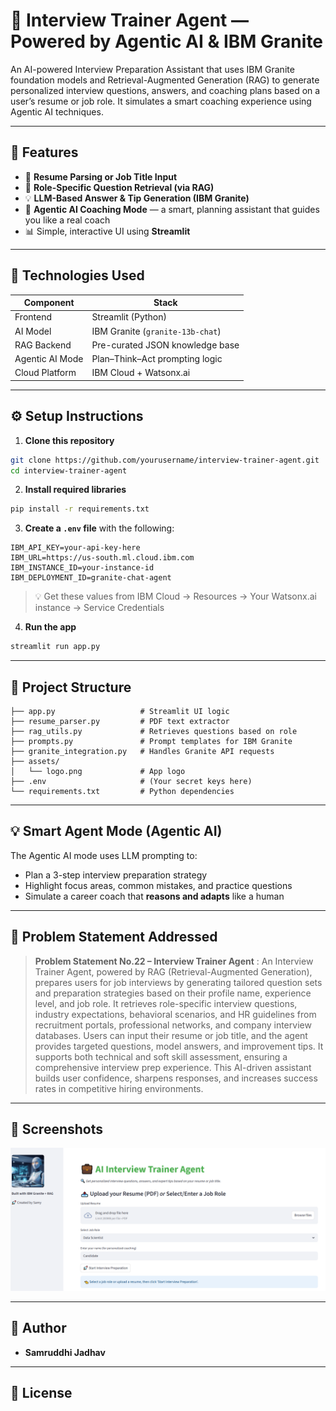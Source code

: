 # 💼 Interview Trainer Agent — Powered by Agentic AI & IBM Granite

An AI-powered Interview Preparation Assistant that uses IBM Granite foundation models and Retrieval-Augmented Generation (RAG) to generate personalized interview questions, answers, and coaching plans based on a user’s resume or job role. It simulates a smart coaching experience using Agentic AI techniques.

---

## 🚀 Features

- 📄 **Resume Parsing or Job Title Input**
- 🧠 **Role-Specific Question Retrieval (via RAG)**
- 💡 **LLM-Based Answer & Tip Generation (IBM Granite)**
- 🤖 **Agentic AI Coaching Mode** — a smart, planning assistant that guides you like a real coach
- 📊 Simple, interactive UI using **Streamlit**

---

## 🧠 Technologies Used

| Component        | Stack                               |
|------------------|--------------------------------------|
| Frontend         | Streamlit (Python)                  |
| AI Model         | IBM Granite (`granite-13b-chat`)    |
| RAG Backend      | Pre-curated JSON knowledge base     |
| Agentic AI Mode  | Plan–Think–Act prompting logic      |
| Cloud Platform   | IBM Cloud + Watsonx.ai              |

---

## ⚙️ Setup Instructions

1. **Clone this repository**
```bash
git clone https://github.com/yourusername/interview-trainer-agent.git
cd interview-trainer-agent
````

2. **Install required libraries**

```bash
pip install -r requirements.txt
```

3. **Create a `.env` file** with the following:

```env
IBM_API_KEY=your-api-key-here
IBM_URL=https://us-south.ml.cloud.ibm.com
IBM_INSTANCE_ID=your-instance-id
IBM_DEPLOYMENT_ID=granite-chat-agent
```

> 💡 Get these values from IBM Cloud → Resources → Your Watsonx.ai instance → Service Credentials

4. **Run the app**

```bash
streamlit run app.py
```

---

## 📁 Project Structure

```plaintext
├── app.py                   # Streamlit UI logic
├── resume_parser.py         # PDF text extractor
├── rag_utils.py             # Retrieves questions based on role
├── prompts.py               # Prompt templates for IBM Granite
├── granite_integration.py   # Handles Granite API requests
├── assets/
│   └── logo.png             # App logo
├── .env                     # (Your secret keys here)
└── requirements.txt         # Python dependencies
```

---

## 💡 Smart Agent Mode (Agentic AI)

The Agentic AI mode uses LLM prompting to:

* Plan a 3-step interview preparation strategy
* Highlight focus areas, common mistakes, and practice questions
* Simulate a career coach that **reasons and adapts** like a human

---

## 🎯 Problem Statement Addressed

> **Problem Statement No.22 – Interview Trainer Agent**
 : An Interview Trainer Agent, powered by RAG (Retrieval-Augmented Generation),
prepares users for job interviews by generating tailored question sets and preparation strategies based
on their profile name, experience level, and job role.
It retrieves role-specific interview questions, industry expectations, behavioral scenarios, and HR
guidelines from recruitment portals, professional networks, and company interview databases.
Users can input their resume or job title, and the agent provides targeted questions, model answers,
and improvement tips.
It supports both technical and soft skill assessment, ensuring a comprehensive interview prep
experience.
This AI-driven assistant builds user confidence, sharpens responses, and increases success rates in
competitive hiring environments.

---

## 📸 Screenshots

![UI Demo](demo.png)

---

## 👤 Author

* **Samruddhi Jadhav**


---

## 📜 License

